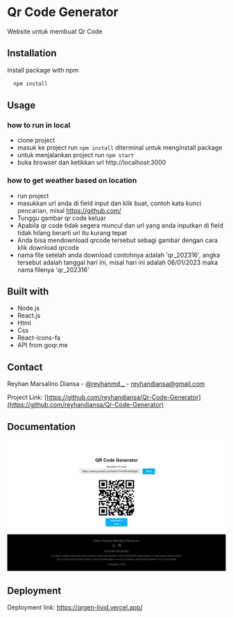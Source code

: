 #  Qr Code Generator

Website untuk membuat Qr Code
## Installation

Install package with npm

```bash
  npm install 
```
    
## Usage

### how to run in local
- clone project
- masuk ke project run `npm install` diterminal untuk menginstall package
- untuk menjalankan project run `npm start` 
- buka browser dan ketikkan url http://localhost:3000

### how to get weather based on location
- run project
- masukkan url anda di field input dan klik buat, contoh kata kunci pencarian, misal https://github.com/
- Tunggu gambar qr code keluar
- Apabila qr code tidak segera muncul dan url yang anda inputkan di field tidak hilang berarti url itu kurang tepat 
- Anda bisa mendownload qrcode tersebut sebagi gambar dengan cara klik download qrcode
- nama file setelah anda download contohnya adalah 'qr_202316', angka tersebut adalah tanggal hari ini, misal hari ini adalah 06/01/2023 maka nama filenya 'qr_202316'
## Built with

- Node.js
- React.js
- Html
- Css
- React-icons-fa
- API from goqr.me

## Contact

Reyhan Marsalino Diansa - [@reyhanmd._](https://instagram.com/reyhanmd._) - reyhandiansa@gmail.com

Project Link: [https://github.com/reyhandiansa/Qr-Code-Generator](https://github.com/reyhandiansa/Qr-Code-Generator)

## Documentation

![App Screenshot](https://github.com/ReyhanDiansa/Qr-Code-Generator/blob/main/src/assets/images/docum.png)


## Deployment

Deployment link:
  https://qrgen-livid.vercel.app/

